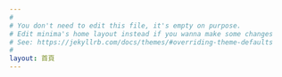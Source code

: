 ```yaml
---
#
# You don't need to edit this file, it's empty on purpose.
# Edit minima's home layout instead if you wanna make some changes
# See: https://jekyllrb.com/docs/themes/#overriding-theme-defaults
#
layout: 首頁
---
```

